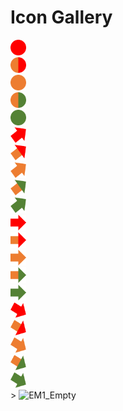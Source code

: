 <html>
<head>
  <title>Public Icon Gallery</title>
</head>
<body>
  <h1>Icon Gallery</h1>
  
<div>
<img src="https://github.com/DBPFC/dbpfc.github.io/raw/main/R0_Dot_Icon_0.6cm.png" alt="R0_Dot_Icon_0.6cm" width = "25px" height="25px">
<br>
<img src="https://github.com/DBPFC/dbpfc.github.io/raw/main/AR0_Dot_Icon_0.6cm.png" alt="AR0_Dot_Icon_0.6cm" width = "25px" height="25px">
<br>
<img src="https://github.com/DBPFC/dbpfc.github.io/raw/main/A0_Dot_Icon_0.6cm.png" alt="A0_Dot_Icon_0.6cm" width = "25px" height="25px">
<br>
<img src="https://github.com/DBPFC/dbpfc.github.io/raw/main/AG0_Dot_Icon_0.6cm.png" alt="AG0_Dot_Icon_0.6cm" width = "25px" height="25px">
<br>
<img src="https://github.com/DBPFC/dbpfc.github.io/raw/main/G0_Dot_Icon_0.6cm.png" alt="G0_Dot_Icon_0.6cm" width = "25px" height="25px">
<br>
<img src="https://github.com/DBPFC/dbpfc.github.io/raw/main/R2_Arrow_Improved.png" alt="R2_Arrow_Improved" width = "25px" height="25px">
<br>
<img src="https://github.com/DBPFC/dbpfc.github.io/raw/main/AR2_Arrow_Improved.png" alt="AR2_Arrow_Improved" width = "25px" height="25px">
<br>
<img src="https://github.com/DBPFC/dbpfc.github.io/raw/main/A2_Arrow_Improved.png" alt="AR2_Arrow_Improved" width = "25px" height="25px">
<br>
<img src="https://github.com/DBPFC/dbpfc.github.io/raw/main/AG2_Arrow_Improved.png" alt="AG2_Arrow_Improved" width = "25px" height="25px">
<br>
<img src="https://github.com/DBPFC/dbpfc.github.io/raw/main/G2_Arrow_Improved.png" alt="G2_Arrow_Improved" width = "25px" height="25px">
<br>
<img src="https://github.com/DBPFC/dbpfc.github.io/raw/main/R3_Arrow_NoChange.png" alt="R3_Arrow_NoChange" width = "25px" height="25px">
<br>
<img src="https://github.com/DBPFC/dbpfc.github.io/raw/main/AR3_Arrow_NoChange.png" alt="AR3_Arrow_NoChange" width = "25px" height="25px">
<br>
<img src="https://github.com/DBPFC/dbpfc.github.io/raw/main/A3_Arrow_NoChange.png" alt="A3_Arrow_NoChange" width = "25px" height="25px">
<br>
<img src="https://github.com/DBPFC/dbpfc.github.io/raw/main/AG3_Arrow_NoChange.png" alt="AG3_Arrow_NoChange" width = "25px" height="25px">
<br>
<img src="https://github.com/DBPFC/dbpfc.github.io/raw/main/G3_Arrow_NoChange.png" alt="G3_Arrow_NoChange" width = "25px" height="25px">
<br>
<img src="https://github.com/DBPFC/dbpfc.github.io/raw/main/R4_Arrow_Diminished.png" alt="R4_Arrow_Diminished" width = "25px" height="25px">
<br>
<img src="https://github.com/DBPFC/dbpfc.github.io/raw/main/AR4_Arrow_Diminished.png" alt="AR4_Arrow_Diminished" width = "25px" height="25px">
<br>
<img src="https://github.com/DBPFC/dbpfc.github.io/raw/main/A4_Arrow_Diminished.png" alt="A4_Arrow_Diminished" width = "25px" height="25px">
<br>
<img src="https://github.com/DBPFC/dbpfc.github.io/raw/main/AG4_Arrow_Diminished.png" alt="R4_Arrow_Diminished" width = "25px" height="25px">
<br>
<img src="https://github.com/DBPFC/dbpfc.github.io/raw/main/G4_Arrow_Diminished.png" alt="G4_Arrow_Diminished" width = "25px" height="25px">
<br>>
<img src="https://github.com/DBPFC/dbpfc.github.io/raw/main/DOT_ICON_0.6.png" alt="EM1_Empty" width = "25px" height="25px">

</div>
</body>
</html>
